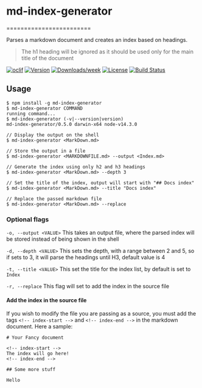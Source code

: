 # md-index-generator
========================

Parses a markdown document and creates an index based on headings.

> The h1 heading will be ignored as it should be used only for the main title of the document

[![oclif](https://img.shields.io/badge/cli-oclif-brightgreen.svg)](https://oclif.io)
[![Version](https://img.shields.io/npm/v/md-index-generator.svg)](https://npmjs.org/package/md-index-generator)
[![Downloads/week](https://img.shields.io/npm/dw/md-index-generator.svg)](https://npmjs.org/package/md-index-generator)
[![License](https://img.shields.io/npm/l/md-index-generator.svg)](https://github.com/experimental/markdown-index-generator/blob/master/package.json)
[![Build Status](https://travis-ci.org/darkmavis1980/markdown-index-generator.svg?branch=master)](https://travis-ci.org/darkmavis1980/markdown-index-generator)

## Usage
```sh-session
$ npm install -g md-index-generator
$ md-index-generator COMMAND
running command...
$ md-index-generator (-v|--version|version)
md-index-generator/0.5.0 darwin-x64 node-v14.3.0

// Display the output on the shell
$ md-index-generator <MarkDown.md>

// Store the output in a file
$ md-index-generator <MARKDOWNFILE.md> --output <Index.md>

// Generate the index using only h2 and h3 headings
$ md-index-generator <MarkDown.md> --depth 3

// Set the title of the index, output will start with "## Docs index"
$ md-index-generator <MarkDown.md> --title "Docs index"

// Replace the passed markdown file
$ md-index-generator <MarkDown.md> --replace
```

### Optional flags

`-o, --output <VALUE>` This takes an output file, where the parsed index will be stored instead of being shown in the shell

`-d, --depth <VALUE>` This sets the depth, with a range between 2 and 5, so if sets to 3, it will parse the headings until H3, default value is 4

`-t, --title <VALUE>` This set the title for the index list, by default is set to `Index`

`-r, --replace` This flag will set to add the index in the source file

#### Add the index in the source file

If you wish to modify the file you are passing as a source, you must add the tags `<!-- index-start -->` and `<!-- index-end -->` in the markdown document.
Here a sample:

```
# Your Fancy document

<!-- index-start -->
The index will go here!
<!-- index-end -->

## Some more stuff

Hello
```
